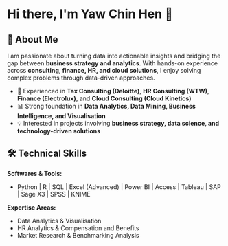 # Hi there, I'm Yaw Chin Hen 👋  

## 🚀 About Me  
I am passionate about turning data into actionable insights and bridging the gap between **business strategy and analytics**. With hands-on experience across **consulting, finance, HR, and cloud solutions**, I enjoy solving complex problems through data-driven approaches.  

- 🔎 Experienced in **Tax Consulting (Deloitte)**, **HR Consulting (WTW)**, **Finance (Electrolux)**, and **Cloud Consulting (Cloud Kinetics)**  
- 📊 Strong foundation in **Data Analytics, Data Mining, Business Intelligence, and Visualisation**  
- 💡 Interested in projects involving **business strategy, data science, and technology-driven solutions**  

## 🛠️ Technical Skills  
**Softwares & Tools:**  
- Python | R | SQL | Excel (Advanced) | Power BI | Access | Tableau | SAP | Sage X3 | SPSS | KNIME

**Expertise Areas:**  
- Data Analytics & Visualisation  
- HR Analytics & Compensation and Benefits 
- Market Research & Benchmarking Analysis   
